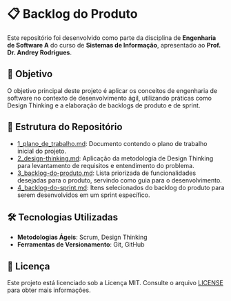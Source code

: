 # 📋 Backlog do Produto

Este repositório foi desenvolvido como parte da disciplina de **Engenharia de Software A** do curso de **Sistemas de Informação**, apresentado ao **Prof. Dr. Andrey Rodrigues**.

## 🧠 Objetivo

O objetivo principal deste projeto é aplicar os conceitos de engenharia de software no contexto de desenvolvimento ágil, utilizando práticas como Design Thinking e a elaboração de backlogs de produto e de sprint.

## 📁 Estrutura do Repositório

- [1_plano_de_trabalho.md](https://github.com/Pacheco-77/backlog-do-produto/blob/main/1_plano%20_de_trabalho.md): Documento contendo o plano de trabalho inicial do projeto.
- [2_design-thinking.md](https://github.com/Pacheco-77/backlog-do-produto/blob/main/2_design-thinking.md): Aplicação da metodologia de Design Thinking para levantamento de requisitos e entendimento do problema.
- [3_backlog-do-produto.md](https://github.com/Pacheco-77/backlog-do-produto/blob/main/3_backlog-do-produto.md): Lista priorizada de funcionalidades desejadas para o produto, servindo como guia para o desenvolvimento.
- [4_backlog-do-sprint.md](https://github.com/Pacheco-77/backlog-do-produto/blob/main/4_backlog-do-sprint.md): Itens selecionados do backlog do produto para serem desenvolvidos em um sprint específico.

## 🛠️ Tecnologias Utilizadas

- **Metodologias Ágeis**: Scrum, Design Thinking
- **Ferramentas de Versionamento**: Git, GitHub

## 📄 Licença

Este projeto está licenciado sob a Licença MIT. Consulte o arquivo [LICENSE](LICENSE) para obter mais informações.
